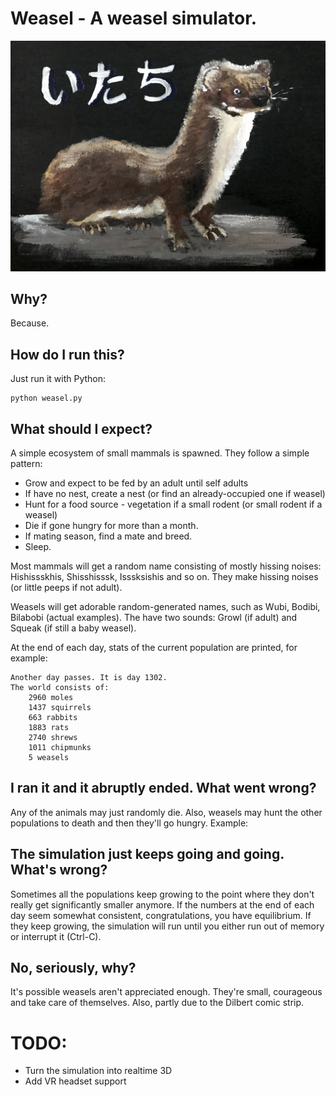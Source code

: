 # Weasel - A weasel simulator.
![Weasel](weasel.jpg)

## Why?
Because.

## How do I run this?
Just run it with Python:
```shell
python weasel.py
```

## What should I expect?
A simple ecosystem of small mammals is spawned. They follow a simple pattern:
* Grow and expect to be fed by an adult until self adults
* If have no nest, create a nest (or find an already-occupied one if weasel)
* Hunt for a food source - vegetation if a small rodent (or small rodent if a weasel)
* Die if gone hungry for more than a month.
* If mating season, find a mate and breed.
* Sleep.

Most mammals will get a random name consisting of mostly hissing noises: Hishissskhis, Shisshisssk, Isssksishis and so on. They make hissing noises (or little peeps if not adult).

Weasels will get adorable random-generated names, such as Wubi, Bodibi, Bilabobi (actual examples). The have two sounds: Growl (if adult) and Squeak (if still a baby weasel).

At the end of each day, stats of the current population are printed, for example:
```
Another day passes. It is day 1302.
The world consists of: 
    2960 moles
    1437 squirrels
    663 rabbits
    1883 rats
    2740 shrews
    1011 chipmunks
    5 weasels
```

## I ran it and it abruptly ended. What went wrong?
Any of the animals may just randomly die. Also, weasels may hunt the other populations to death and then they'll go hungry.
Example:

## The simulation just keeps going and going. What's wrong?
Sometimes all the populations keep growing to the point where they don't really get significantly smaller anymore. If the numbers at the end of each day seem somewhat consistent, congratulations, you have equilibrium. If they keep growing, the simulation will run until you either run out of memory or interrupt it (Ctrl-C).

## No, seriously, why?
It's possible weasels aren't appreciated enough. They're small, courageous and take care of themselves. Also, partly due to the Dilbert comic strip.

# TODO:
* Turn the simulation into realtime 3D
* Add VR headset support

